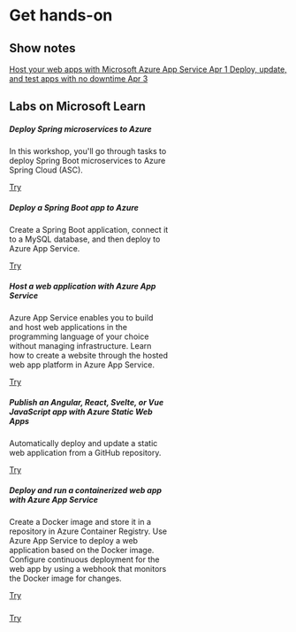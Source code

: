# Get hands-on

## Show notes

<section class="list-group d-inline-flex">
    <a href="../notes/host_web_apps/readme.md" class="list-group-item d-flex justify-content-between align-items-center text-primary">
        Host your web apps with Microsoft Azure App Service
        <span class="badge bg-secondary text-light rounded-pill ml-2">Apr 1</span>
    </a>
    <a href="../notes/deployment_slots/readme.md" class="list-group-item d-flex justify-content-between align-items-center text-primary">
        Deploy, update, and test apps with no downtime
        <span class="badge bg-secondary text-light rounded-pill ml-2">Apr 3</span>
    </a>
</section>

## Labs on Microsoft Learn

<section class="container row mt-5" data-masonry='{"percentPosition": true }'>
    <div class="card" style="width: 18rem;">
        <div class="card-body">
            <h5 class="card-title">Deploy Spring microservices to Azure</h5>
            <p class="card-text">In this workshop, you'll go through tasks to deploy Spring Boot microservices to Azure Spring Cloud (ASC).</p>
            <a href="https://docs.microsoft.com/learn/modules/azure-spring-cloud-workshop/" target="_blank" class="btn btn-primary">Try</a>
        </div>
    </div>
    <div class="card" style="width: 18rem;">
        <div class="card-body">
            <h5 class="card-title">Deploy a Spring Boot app to Azure</h5>
            <p class="card-text">Create a Spring Boot application, connect it to a MySQL database, and then deploy to Azure App Service.</p>
            <a href="https://docs.microsoft.com/learn/modules/deploy-java-spring-boot-app-service-mysql/" target="_blank" class="btn btn-primary">Try</a>
        </div>
    </div>
    <div class="card" style="width: 18rem;">
        <div class="card-body">
            <h5 class="card-title">Host a web application with Azure App Service</h5>
            <p class="card-text">Azure App Service enables you to build and host web applications in the programming language of your choice without managing infrastructure. Learn how to create a website through the hosted web app platform in Azure App Service.</p>
            <a href="https://docs.microsoft.com/learn/modules/host-a-web-app-with-azure-app-service/" target="_blank" class="btn btn-primary">Try</a>
        </div>
    </div>
    <div class="card" style="width: 18rem;">
        <div class="card-body">
            <h5 class="card-title">Publish an Angular, React, Svelte, or Vue JavaScript app with Azure Static Web Apps</h5>
            <p class="card-text">Automatically deploy and update a static web application from a GitHub repository.</p>
            <a href="https://docs.microsoft.com/en-us/learn/modules/publish-app-service-static-web-app-api/" target="_blank" class="btn btn-primary">Try</a>
        </div>
    </div>
    <div class="card d-none" style="width: 18rem;">
        <div class="card-body">
            <h5 class="card-title">Deploy and run a containerized web app with Azure App Service</h5>
            <p class="card-text">Create a Docker image and store it in a repository in Azure Container Registry. Use Azure App Service to deploy a web application based on the Docker image. Configure continuous deployment for the web app by using a webhook that monitors the Docker image for changes.</p>
            <a href="https://docs.microsoft.com/en-us/learn/modules/deploy-run-container-app-service/" target="_blank" class="btn btn-primary">Try</a>
        </div>
    </div>
    <div class="card d-none" style="width: 18rem;">
        <div class="card-body">
            <h5 class="card-title"></h5>
            <p class="card-text"></p>
            <a href="#" target="_blank" class="btn btn-primary">Try</a>
        </div>
    </div>
</section>
<script src="https://cdn.jsdelivr.net/npm/masonry-layout@4.2.2/dist/masonry.pkgd.min.js" integrity="sha384-GNFwBvfVxBkLMJpYMOABq3c+d3KnQxudP/mGPkzpZSTYykLBNsZEnG2D9G/X/+7D" crossorigin="anonymous" async></script>
